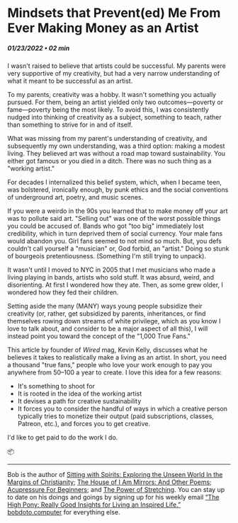 # Mindsets that Prevent(ed) Me From Ever Making Money as an Artist
##### 01/23/2022 • 02 min

I wasn't raised to believe that artists could be successful. My parents were very supportive of my creativity, but had a very narrow understanding of what it meant to be successful as an artist. 

To my parents, creativity was a hobby. It wasn't something you actually pursued. For them, being an artist yielded only two outcomes—poverty or fame—poverty being the most likely. To avoid this, I was consistently nudged into thinking of creativity as a subject, something to teach, rather than something to strive for in and of itself. 

What was missing from my parent's understanding of creativity, and subsequently my own understanding, was a third option: making a modest living. They believed art was without a road map toward sustainability. You either got famous or you died in a ditch. There was no such thing as a "working artist."

For decades I internalized this belief system, which, when I became teen, was bolstered, ironically enough, by punk ethics and the social conventions of underground art, poetry, and music scenes. 

If you were a weirdo in the 90s you learned that to make money off your art was to pollute said art. "Selling out" was one of the worst possible things you could be accused of. Bands who got "too big" immediately lost credibility, which in turn deprived them of social currency. Your male fans would abandon you. Girl fans seemed to not mind so much. But, you defs couldn't call yourself a "musician" or, God forbid, an "artist." Doing so stunk of bourgeois pretentiousness. (Something I'm still trying to unpack).

It wasn't until I moved to NYC in 2005 that I met musicians who made a living playing in bands, artists who sold stuff. It was absurd, weird, and disorienting. At first I wondered how they ate. Then, as some grew older, I wondered how they fed their children. 

Setting aside the many (MANY) ways young people subsidize their creativity (or, rather, get subsidized by parents, inheritances, or find themselves rowing down streams of white privilege, which as you know I love to talk about, and consider to be a major aspect of all this), I will instead point you toward the concept of the "1,000 True Fans."

This article by founder of *Wired* mag, Kevin Kelly, discusses what he believes it takes to realistically make a living as an artist. In short, you need a thousand "true fans," people who love your work enough to pay you anywhere from $50–$100 a year to create. I love this idea for a few reasons:

- It's something to shoot for
- It is rooted in the idea of the working artist
- It devises a path for creative sustainability
- It forces you to consider the handful of ways in which a creative person typically tries to monetize their output (paid subscriptions, classes, Patreon, etc.), and forces you to get creative.

I'd like to get paid to do the work I do.


📦 
  

---

Bob is the author of [Sitting with Spirits: Exploring the Unseen World In the Margins of Christianity](https://www.amazon.com/Sitting-Spirits-Exploring-Margins-Christianity/dp/1648582192); [The House of I Am Mirrors: And Other Poems](https://www.amazon.com/gp/product/057888433X/ref=dbs_a_def_rwt_bibl_vppi_i3); [Acupressure For Beginners](https://www.amazon.com/gp/product/B089Q3QSRC/ref=dbs_a_def_rwt_bibl_vppi_i1); and [The Power of Stretching](https://www.amazon.com/gp/product/B08CRJ56KZ/ref=dbs_a_def_rwt_bibl_vppi_i0). You can stay up to date on his doings and goings by signing up for his weekly email [“The High Pony: Really Good Insights for Living an Inspired Life.”](https://mailchi.mp/8cc665f9d3f5/sign-up-for-the-newsletter) [bobdoto.computer](http://bobdoto.computer/) for everything else.
